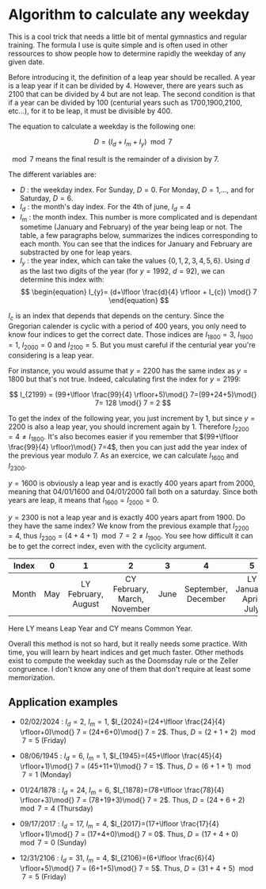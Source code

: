 # Algorithm to calculate any weekday

This is a cool trick that needs a little bit of mental gymnastics and regular training. The formula I use is quite simple and is often used in other ressources to show people how to determine rapidly the weekday of any given date. 

Before introducing it, the definition of a leap year should be recalled. A year is a leap year if it can be divided by $4$. However, there are years such as $2100$ that can be divided by $4$ but are not leap. The second condition is that if a year can be divided by $100$ (centurial years such as $1700$,$1900$,$2100$, etc...), for it to be leap, it must be divisible by $400$.

The equation to calculate a weekday is the following one:

$$
\begin{equation}
D = (I_{d}+I_{m}+I_{y}) \mod{} 7
\end{equation}
$$

$\mod{} 7$ means the final result is the remainder of a division by 7.

The different variables are:
* $D$ : the weekday index. For Sunday, $D=0$. For Monday, $D=1$,$\dots$, and for Saturday, $D=6$.
* $I_{d}$ : the month's day index. For the 4th of june, $I_{d}=4$
* $I_{m}$ : the month index. This number is more complicated and is dependant sometime (January and February) of the year being leap or not. The table, a few paragraphs below, summarizes the indices corresponding to each month. You can see that the indices for January and February are substracted by one for leap years.
* $I_{y}$ : the year index, which can take the values $\{0,1,2,3,4,5,6\}$. Using $d$ as the last two digits of the year (for $y=1992$, $d=92$), we can determine this index with:
$$
\begin{equation}
I_{y}= (d+\lfloor \frac{d}{4} \rfloor + I_{c}) \mod{} 7
\end{equation}
$$

$I_{c}$ is an index that depends that depends on the century. Since the Gregorian calender is cyclic with a period of $400$ years, you only need to know four indices to get the correct date. Those indices are $I_{1800} = 3$, $I_{1900}=1$, $I_{2000}=0$ and $I_{2100}=5$. But you must careful if the centurial year you're considering is a leap year. 

For instance, you would assume that $y=2200$ has the same index as $y=1800$ but that's not true. Indeed, calculating first the index for $y=2199$:

$$
I_{2199} = (99+\lfloor \frac{99}{4} \rfloor+5)\mod{} 7=(99+24+5)\mod{} 7= 128 \mod{} 7 = 2
$$

To get the index of the following year, you just increment by $1$, but since $y=2200$ is also a leap year, you should increment again by $1$. Therefore $I_{2200}=4\neq I_{1800}$. It's also becomes easier if you remember that $(99+\lfloor \frac{99}{4} \rfloor)\mod{} 7=4$, then you can just add the year index of the previous year modulo 7. As an exercice, we can calculate $I_{1600}$ and $I_{2300}$.

$y=1600$ is obviously a leap year and is exactly $400$ years apart from $2000$, meaning that $04/01/1600$ and $04/01/2000$ fall both on a saturday. Since both years are leap, it means that $I_{1600}=I_{2000}=0$.

$y=2300$ is not a leap year and is exactly $400$ years apart from $1900$. Do they have the same index? We know from the previous example that $I_{2200}=4$, thus $I_{2300}=(4+4+1)\mod{} 7=2\neq I_{1900}$. You see how difficult it can be to get the correct index, even with the cyclicity argument.

| Index |  0  |              1             |                    2                   |   3  |          4         |             5            |               6              |
|:-----:|:---:|:--------------------------:|:--------------------------------------:|:----:|:------------------:|:------------------------:|:----------------------------:|
| Month | May | LY February, August | CY February, March, November  | June | September, December | LY January, April, July | CY January, October |

Here LY means Leap Year and CY means Common Year.

Overall this method is not so hard, but it really needs some practice. With time, you will learn by heart indices and get much faster. Other methods exist to compute the weekday such as the Doomsday rule or the Zeller congruence. I don't know any one of them that don't require at least some memorization.


## Application examples

* 02/02/2024 : $I_{d} = 2$, $I_{m}=1$, $I_{2024}=(24+\lfloor \frac{24}{4} \rfloor+0)\mod{} 7 = (24+6+0)\mod{} 7 = 2$. Thus, $D=(2+1+2)\mod{} 7 = 5$ (Friday)

* 08/06/1945 : $I_{d} = 6$, $I_{m}=1$, $I_{1945}=(45+\lfloor \frac{45}{4} \rfloor+1)\mod{} 7 = (45+11+1)\mod{} 7 = 1$. Thus, $D=(6+1+1)\mod{} 7 = 1$ (Monday)

* 01/24/1878 : $I_{d} = 24$, $I_{m}=6$, $I_{1878}=(78+\lfloor \frac{78}{4} \rfloor+3)\mod{} 7 = (78+19+3)\mod{} 7 = 2$. Thus, $D=(24+6+2)\mod{} 7 = 4$ (Thursday)

* 09/17/2017 : $I_{d} = 17$, $I_{m}=4$, $I_{2017}=(17+\lfloor \frac{17}{4} \rfloor+1)\mod{} 7 = (17+4+0)\mod{} 7 = 0$. Thus, $D=(17+4+0)\mod{} 7 = 0$ (Sunday)

* 12/31/2106 : $I_{d} = 31$, $I_{m}=4$, $I_{2106}=(6+\lfloor \frac{6}{4} \rfloor+5)\mod{} 7 = (6+1+5)\mod{} 7 = 5$. Thus, $D=(31+4+5)\mod{} 7 = 5$ (Friday)



